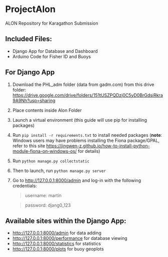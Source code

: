 # ProjectAlon
ALON Repository for Karagathon Submission

## Included Files:
- Django App for Database and Dashboard
- Arduino Code for Fisher ID and Buoys

## For Django App
1. Download the PHL_adm folder (data from gadm.com) from this drive folder: https://drive.google.com/drive/folders/151tUSZPQDzj0C5yD0BrGdsiRkra9A9Nh?usp=sharing
2. Place contents inside Alon Folder
3. Launch a virtual environment (this guide will use pip for installing packages)
4. Run <code>pip install -r requirements.txt</code> to install needed packages
(**note**: Windows users may have problems installing the Fiona package/GPAL, refer 
to this site https://jingwen-z.github.io/how-to-install-python-module-fiona-on-windows-os/ for details)
5. Run <code>python manage.py collectstatic</code>
6. Then to launch, run <code>python manage.py server</code>
7. Go to http://127.0.0.1:8000/admin and log-in with the following credentials:
    > username: martin

    > password: djang0_123

## Available sites within the Django App:
- http://127.0.0.1:8000/admin for data adding
- http://127.0.0.1:8000/performance for database viewing
- http://127.0.0.1:8000/statistics for statistics
- http://127.0.0.1:8000/plots for buoy geoplots
